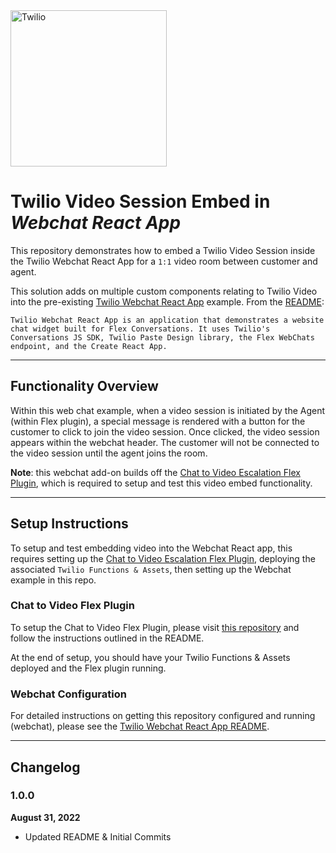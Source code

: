 <a  href="https://www.twilio.com">
<img  src="https://static0.twilio.com/marketing/bundles/marketing/img/logos/wordmark-red.svg"  alt="Twilio"  width="250"  />
</a>

# Twilio Video Session Embed in _Webchat React App_

This repository demonstrates how to embed a Twilio Video Session inside the Twilio Webchat React App for a `1:1` video room between customer and agent.

This solution adds on multiple custom components relating to Twilio Video into the pre-existing [Twilio Webchat React App](https://github.com/twilio/twilio-webchat-react-app) example. From the [README](https://github.com/twilio/twilio-webchat-react-app/blob/main/README.md):

```
Twilio Webchat React App is an application that demonstrates a website chat widget built for Flex Conversations. It uses Twilio's Conversations JS SDK, Twilio Paste Design library, the Flex WebChats endpoint, and the Create React App.
```

---

## Functionality Overview

Within this web chat example, when a video session is initiated by the Agent (within Flex plugin), a special message is rendered with a button for the customer to click to join the video session. Once clicked, the video session appears within the webchat header. The customer will not be connected to the video session until the agent joins the room.

**Note**: this webchat add-on builds off the [Chat to Video Escalation Flex Plugin](https://github.com/mschmitt19/plugin-video-in-flex), which is required to setup and test this video embed functionality.

---

## Setup Instructions

To setup and test embedding video into the Webchat React app, this requires setting up the [Chat to Video Escalation Flex Plugin](https://github.com/mschmitt19/plugin-video-in-flex), deploying the associated `Twilio Functions & Assets`, then setting up the Webchat example in this repo.

### Chat to Video Flex Plugin

To setup the Chat to Video Flex Plugin, please visit [this repository](https://github.com/mschmitt19/plugin-video-in-flex) and follow the instructions outlined in the README.

At the end of setup, you should have your Twilio Functions & Assets deployed and the Flex plugin running.

### Webchat Configuration

For detailed instructions on getting this repository configured and running (webchat), please see the [Twilio Webchat React App README](https://github.com/twilio/twilio-webchat-react-app/blob/main/README.md).

---

## Changelog

### 1.0.0

**August 31, 2022**

-   Updated README & Initial Commits
